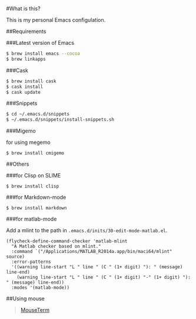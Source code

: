 #What is this?

This is my personal Emacs configulation.

##Requirements

###Latest version of Emacs

```bash
$ brew install emacs --cocoa
$ brew linkapps
```

###Cask


```bash
$ brew install cask
$ cask install
$ cask update
```

###Snippets

```bash
$ cd ~/.emacs.d/snippets
$ ~/.emacs.d/snippets/install-snippets.sh
```

###Migemo

for using megemo

```migemo
$ brew install cmigemo
```

##Others

###for Clisp on SLIME

```
$ brew install clisp
```

###for Markdown-mode

```
$ brew install markdown
```

###for matlab-mode

Add a mlint to the path in `.emacs.d/inits/30-edit-mode-matlab.el`.

```
(flycheck-define-command-checker 'matlab-mlint
  "A Matlab checker based on mlint."
  :command `("/Applications/MATLAB_R2014a.app/bin/maci64/mlint" source)
  :error-patterns
  '((warning line-start "L " line " (C " (1+ digit) "): " (message) line-end)
    (warning line-start "L " line " (C " (1+ digit) "-" (1+ digit) "): " (message) line-end))
  :modes '(matlab-mode))
```

##Using mouse

>[MouseTerm](https://bitheap.org/mouseterm/)
